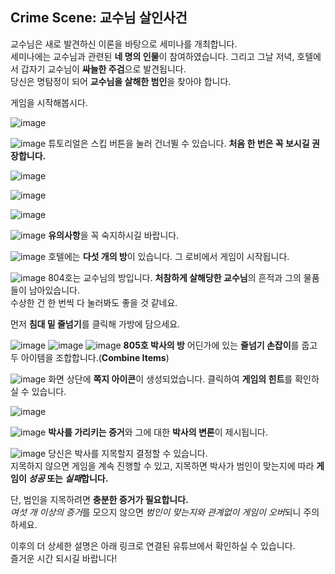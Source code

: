 ## Crime Scene: 교수님 살인사건
교수님은 새로 발견하신 이론을 바탕으로 세미나를 개최합니다.  
세미나에는 교수님과 관련된 **네 명의 인물**이 참여하였습니다. 그리고 그날 저녁, 호텔에서 갑자기 교수님이 **싸늘한 주검**으로 발견됩니다.  
당신은 명탐정이 되어 **교수님을 살해한 범인**을 찾아야 합니다.


게임을 시작해봅시다.

![image](https://user-images.githubusercontent.com/61177857/100979899-c52f4a80-3587-11eb-9acb-95f7fb35ae94.png)

![image](https://user-images.githubusercontent.com/61177857/100979954-ded09200-3587-11eb-8f5d-b1495cb5f109.png)
튜토리얼은 스킵 버튼을 눌러 건너뛸 수 있습니다. **처음 한 번은 꼭 보시길 권장합니다.**  


![image](https://user-images.githubusercontent.com/61177857/100979980-e728cd00-3587-11eb-9a2f-7b297d808b0c.png)

![image](https://user-images.githubusercontent.com/61177857/100980006-f1e36200-3587-11eb-9f88-3942ec77b76f.png)

![image](https://user-images.githubusercontent.com/61177857/100980046-01fb4180-3588-11eb-84b0-fd9e04c8aadb.png)

![image](https://user-images.githubusercontent.com/61177857/100980077-0b84a980-3588-11eb-88f8-f629f07db16d.png)
**유의사항**을 꼭 숙지하시길 바랍니다.


![image](https://user-images.githubusercontent.com/61177857/100980095-117a8a80-3588-11eb-9c95-af1a4825491a.png)
호텔에는 **다섯 개의 방**이 있습니다. 그 로비에서 게임이 시작됩니다.


![image](https://user-images.githubusercontent.com/61177857/100980113-1a6b5c00-3588-11eb-88ec-dd3a3041d0b4.png)
804호는 교수님의 방입니다. **처참하게 살해당한 교수님**의 흔적과 그의 물품들이 남아있습니다.  
수상한 건 한 번씩 다 눌러봐도 좋을 것 같네요.

먼저 **침대 밑 줄넘기**를 클릭해 가방에 담으세요.


![image](https://user-images.githubusercontent.com/61177857/100980220-41c22900-3588-11eb-87b1-8a54b60bf25b.png)
![image](https://user-images.githubusercontent.com/61177857/100980358-759d4e80-3588-11eb-9012-2b369c5aa981.png)
![image](https://user-images.githubusercontent.com/61177857/100980397-85b52e00-3588-11eb-81ad-e12247f460e2.png)
**805호 박사의 방** 어딘가에 있는 **줄넘기 손잡이**를 줍고 두 아이템을 조합합니다.(**Combine Items**)


![image](https://user-images.githubusercontent.com/61177857/100980440-91a0f000-3588-11eb-988d-f8d34f18895b.png)
화면 상단에 **쪽지 아이콘**이 생성되었습니다. 클릭하여 **게임의 힌트**를 확인하실 수 있습니다.


![image](https://user-images.githubusercontent.com/61177857/100980462-9a91c180-3588-11eb-8b30-715411abe072.png)

![image](https://user-images.githubusercontent.com/61177857/100980476-9fef0c00-3588-11eb-89e1-9beb2490ed98.png)
**박사를 가리키는 증거**와 그에 대한 **박사의 변론**이 제시됩니다.


![image](https://user-images.githubusercontent.com/61177857/100980495-a67d8380-3588-11eb-8c21-e30b6a5dbbad.png)
당신은 박사를 지목할지 결정할 수 있습니다.  
지목하지 않으면 게임을 계속 진행할 수 있고, 지목하면 박사가 범인이 맞는지에 따라 **게임이 *성공* 또는 *실패*합니다.**

단, 범인을 지목하려면 **충분한 증거가 필요합니다.**  
*여섯 개 이상의 증거*를 모으지 않으면 *범인이 맞는지와 관계없이 게임이 오버*되니 주의하세요.


이후의 더 상세한 설명은 아래 링크로 연결된 유튜브에서 확인하실 수 있습니다.  
즐거운 시간 되시길 바랍니다!
